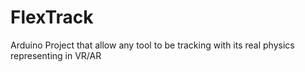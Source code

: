 # FlexTrack
 Arduino Project that allow any tool to be tracking with its real physics representing in VR/AR
